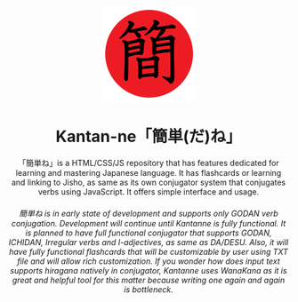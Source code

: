 <p align="center">
  <img src="https://github.com/Baltazarvs/Kantanne/blob/main/media/kantannelogo.png"/>
</p>
<h1 align="center">Kantan-ne「簡単(だ)ね」</h1>
<p align="center">
  「簡単ね」is a HTML/CSS/JS repository that has features dedicated for learning and mastering Japanese language.
  It has flashcards or learning and linking to Jisho, as same as its own conjugator system that conjugates verbs
  using JavaScript. It offers simple interface and usage.
</p>
<h6 align="center">
  簡単ね is in early state of development and supports only GODAN verb conjugation. Development will continue
  until Kantanne is fully functional. It is planned to have full functional conjugator that supports GODAN,
  ICHIDAN, Irregular verbs and I-adjectives, as same as DA/DESU. Also, it will have fully functional flashcards
  that will be customizable by user using TXT file and will allow rich customization. If you wonder how does
  input text supports hiragana natively in conjugator, Kantanne uses WanaKana as it is great and
  helpful tool for this matter because writing one again and again is bottleneck. 
</h6>
